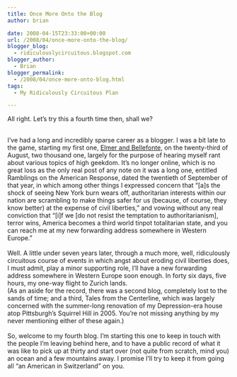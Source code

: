 ```yaml
---
title: Once More Onto the Blog
author: brian

date: 2008-04-15T23:33:00+00:00
url: /2008/04/once-more-onto-the-blog/
blogger_blog:
  - ridiculouslycircuitous.blogspot.com
blogger_author:
  - Brian
blogger_permalink:
  - /2008/04/once-more-onto-blog.html
tags:
  - My Ridiculously Circuitous Plan

---
```

<span>All right. Let&#8217;s try this a fourth time then, shall we?</span>

<div>
  <span><br /></span>
</div>

<div>
  <span>I&#8217;ve had a long and incredibly sparse career as a blogger. I was a bit late to the game, starting my first one, <span><a href="http://maps.google.com/maps?f=q&#038;hl=en&#038;geocode=&#038;q=Elmer+and+Bellefonte+Streets,+Pittsburgh,+Pennsylvania,+15232&#038;jsv=107&#038;sll=40.45242,-79.9346&#038;sspn=0.006548,0.008529&#038;ie=UTF8&#038;z=17&#038;iwloc=addr">Elmer and Bellefonte</a></span>, on the twenty-third of August, two thousand one, largely for the purpose of hearing myself rant about various topics of high geekdom. It&#8217;s no longer online, which is no great loss as the only real post of any note on it was a long one, entitled <span>Ramblings on the American Response</span>, dated the twentieth of September of that year, in which among other things I expressed concern that &#8220;[a]s the shock of seeing New York burn wears off, authoritarian interests within our nation are scrambling to make things safer for us (because, of course, they know better) at the expense of civil liberties,&#8221; and vowing without any real conviction that &#8220;[i]f we [do not resist the temptation to authoritarianism], terror wins, America becomes a third world tinpot totalitarian state, and you can reach me at my new forwarding address somewhere in Western Europe.&#8221;</span>
</div>

<div>
  <span><br /></span>
</div>

<div>
  <span>Well. A little under seven years later, through a much more, well, ridiculously circuitous course of events in which angst about eroding civil liberties does, I must admit, play a minor supporting role, I&#8217;ll have a new forwarding address somewhere in Western Europe soon enough. In forty six days, five hours, my one-way flight to Zurich lands.</span>
</div>

<div>
</div>

<div>
  <span>(As an aside for the record, there was a second blog, completely lost to the sands of time; and a third, <span>Tales from the Centerline</span>, which was largely concerned with the summer-long renovation of my Depression-era house atop Pittsburgh&#8217;s Squirrel Hill in 2005. You&#8217;re not missing anything by my never mentioning either of these again.)</span>
</div>

<div>
  <span><br /></span>
</div>

<div>
  <span>So, welcome to my fourth blog. I&#8217;m starting this one to keep in touch with the people I&#8217;m leaving behind here, and to have a public record of what it was like to pick up at thirty and start over (not quite from scratch, mind you) an ocean and a few mountains away. I promise I&#8217;ll try to keep it from going all &#8220;an American in Switzerland&#8221; on you.</span>
</div>